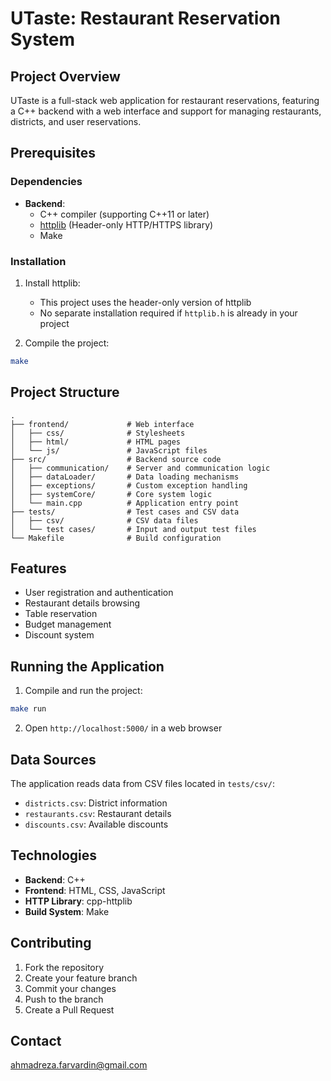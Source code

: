 
# UTaste: Restaurant Reservation System

## Project Overview
UTaste is a full-stack web application for restaurant reservations, featuring a C++ backend with a web interface and support for managing restaurants, districts, and user reservations.

## Prerequisites

### Dependencies
- **Backend**:
  - C++ compiler (supporting C++11 or later)
  - [httplib](https://github.com/yhirose/cpp-httplib) (Header-only HTTP/HTTPS library)
  - Make

### Installation

1. Install httplib:
   - This project uses the header-only version of httplib
   - No separate installation required if `httplib.h` is already in your project

2. Compile the project:
```bash
make
```

## Project Structure
```
.
├── frontend/             # Web interface
│   ├── css/              # Stylesheets
│   ├── html/             # HTML pages
│   └── js/               # JavaScript files
├── src/                  # Backend source code
│   ├── communication/    # Server and communication logic
│   ├── dataLoader/       # Data loading mechanisms
│   ├── exceptions/       # Custom exception handling
│   ├── systemCore/       # Core system logic
│   └── main.cpp          # Application entry point
├── tests/                # Test cases and CSV data
│   ├── csv/              # CSV data files
│   └── test cases/       # Input and output test files
└── Makefile              # Build configuration
```

## Features
- User registration and authentication
- Restaurant details browsing
- Table reservation
- Budget management
- Discount system

## Running the Application
1. Compile and run the project:
```bash
make run
```
2. Open `http://localhost:5000/` in a web browser

## Data Sources
The application reads data from CSV files located in `tests/csv/`:
- `districts.csv`: District information
- `restaurants.csv`: Restaurant details
- `discounts.csv`: Available discounts

## Technologies
- **Backend**: C++
- **Frontend**: HTML, CSS, JavaScript
- **HTTP Library**: cpp-httplib
- **Build System**: Make

## Contributing
1. Fork the repository
2. Create your feature branch
3. Commit your changes
4. Push to the branch
5. Create a Pull Request

## Contact
ahmadreza.farvardin@gmail.com
